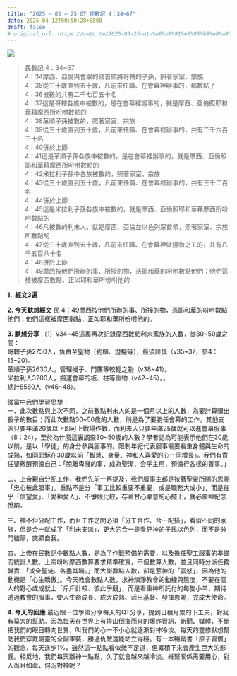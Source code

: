 ```yaml
---
title: "2025 – 03 – 25 QT 民數記 4：34~67"
date: 2025-04-12T00:50:28+0800
draft: false
# original_url: https://cmtc.tw/2025-03-25-qt-%e6%b0%91%e6%95%b8%e8%a8%98-4%ef%bc%9a3467
---
```


![](/images/qt.jpg)
> 民數記 4：34\~67  
> 4：34摩西、亞倫與會眾的諸首領將哥轄的子孫，照著家室、宗族  
> 4：35從三十歲直到五十歲，凡前來任職、在會幕裡辦事的，都數點了  
> 4：36被數的共有二千七百五十名  
> 4：37這是哥轄各族中被數的，是在會幕裡辦事的，就是摩西、亞倫照耶和華藉摩西所吩咐數點的  
> 4：38革順子孫被數的，照著家室、宗族  
> 4：39從三十歲直到五十歲，凡前來任職、在會幕裡辦事的，共有二千六百三十名  
> 4：40併於上節  
> 4：41這是革順子孫各族中被數的，是在會幕裡辦事的，就是摩西、亞倫照耶和華藉摩西所吩咐數點的  
> 4：42米拉利子孫中各族被數的，照著家室、宗族  
> 4：43從三十歲直到五十歲，凡前來任職、在會幕裡辦事的，共有三千二百名  
> 4：44併於上節  
> 4：45這是米拉利子孫各族中被數的，就是摩西、亞倫照耶和華藉摩西所吩咐數點的  
> 4：46凡被數的利未人，就是摩西、亞倫並以色列眾首領，照著家室、宗族所數點的  
> 4：47從三十歲直到五十歲，凡前來任職、在會幕裡做擡物之工的，共有八千五百八十名  
> 4：48併於上節  
> 4：49摩西按他們所辦的事、所擡的物，憑耶和華的吩咐數點他們；他們這樣被摩西數點，正如耶和華所吩咐他的

**1.  經文3遍**

**2. 今天默想經文**
民 4：49摩西按他們所辦的事、所擡的物，憑耶和華的吩咐數點他們；他們這樣被摩西數點，正如耶和華所吩咐他的。

**3. 默想分享**
（1）v34\~45這裏再次記錄摩西數點利未家族的人數，從30\~50歲之間：  
哥轄子孫2750人，負責至聖物（約櫃、燈檯等），最須謹慎（v35\~37，參4：15\~20）。  
革順子孫2630人，管理幔子、門簾等較輕之物（v38\~41）。  
米拉利人3200人，搬運會幕的板、柱等重物（v42\~45）。。  
總計8580人（v46\~48）。

從當中我們學習思想：  
一、此次數點與上次不同，之前數點利未人的是一個月以上的人數，為要計算贖出長子的數目；而此次數點30\~50歲的人數，則是為了要勝任會幕的工作。其他支派只要年滿20歲以上即可上戰場作戰，而利未人只要年滿25歲就可以進會幕服事（8：24），至於為什麼這裏調查30\~50歲的人數？學者認為可能表示他們在30歲以前，是以「學徒」的身分參與服事的。限制年紀代表服事需要看重身體與生命的成熟，如同耶穌在30歲以前「智慧、身量、神和人喜愛的心一同增長」。我們有責任要儆醒預備自己：「脫離卑賤的事，成為聖潔、合乎主用，預備行各樣的善事。」

二、上帝親自分配工作，我們先前一再提及，我們服事主都是按著聖靈所賜的恩賜「忠心彼此服事」。重點不是分「事工比較重要不重要，或是職務大或小」，而是在乎「信望愛」、「愛神愛人」、不爭競比較，存著甘心樂意的心擺上，就必蒙神紀念悅納。

三、神不但分配工作，而且工作之間必須「分工合作、合一配搭」，看似不同的家族，但是合一就成了「利未支派」，更大的合一是看見神的子民以色列，而不是分門結黨，突顯自我。

四、上帝在民數記中數點人數，是為了作戰預備的需要，以及擔任聖工服事的準備而統計人數。上帝吩咐摩西數算要求精準確實，不但數算人數，並且同時分派任務職責：「成全聖徒、各盡其職。」而大衛數點人數，卻是惹神的「震怒」，因為他的動機是「心生驕傲」。今天教會數點人數，求神煉淨教會的動機與態度，不要在個人的野心或成就上「斤斤計較、彼此爭競」，而是看重神所託付的每隻小羊，期待透過教會的服事，使人生命成長、成大成熟、活出基督、發揮恩賜，完成大使命。

**4. 今天的回應**
最近跟一位學弟分享每天的QT分享，提到日積月累的下工夫，對我有莫大的幫助。因為每天在世界上有排山倒海而來的爆炸資訊、新聞、媒體，不斷把我們的眼目轉向世界，叫我們的心一不小心就逐漸對神冷淡。每天的靈修默想幫助我們穿戴屬靈的全副軍裝，勝過仇敵還能站立得穩。有一本暢銷書「原子習慣」的觀念，每天進步1%，雖然這一點點看似微不足道，但累積下來會產生巨大的影響。相反地，我們每天離神一點點，久了就會越來越冷淡。維繫關係需要用心，對人尚且如此，何況對神呢？
